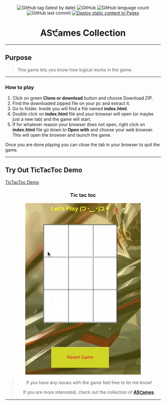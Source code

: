 <div align="center">

![GitHub tag (latest by date)](https://img.shields.io/github/v/tag/DSDmark/TicTacToe)
![GitHub](https://img.shields.io/github/license/DSDmark/TicTacToe)
![GitHub language count](https://img.shields.io/github/languages/count/DSDmark/TicTacToe)
![GitHub last commit](https://img.shields.io/github/last-commit/DSDmark/TicTacToe)
[![Deploy static content to Pages](https://github.com/DSDmark/TicTacToe/actions/workflows/static.yml/badge.svg)](https://github.com/DSDmark/TicTacToe/actions/workflows/static.yml)

# AS੯ames Collection

<div>

---

<div align="center">

<div align="left">

## Purpose

> This game lets you know how logical works in the game.

---

### How to play

1. Click on green **Clone or download** button and choose Download ZIP.
2. Find the downloaded zipped file on your pc and extract it.
3. Go to folder. Inside you will find a file named **index.html**.
4. Double click on **index.html** file and your browser will open (or maybe just a new tab) and the game will start.
5. If for whatever reason your browser does not open, right click on **index.html** file go down to **Open with**
   and choose your web browser. This will open the browser and launch the game.

Once you are done playing you can close the tab in your browser to quit the game.

---

## Try Out TicTacToc Demo

<a href="https://dsdmark.github.io/TicTacToe/" alt="TicTacToc Demo">TicTacToc Demo</a>

</div>

### Tic tac toc

![Tic tac toc preview](assets/images/preview.gif "AS੯ames Collection")

</div>

> If you have any issues with the game feel free to let me know!

> If you are more interested, check out the collection of [ **AS੯ames**](https://github.com/DSDmark/ASGames "AS੯ames Collection").

---
